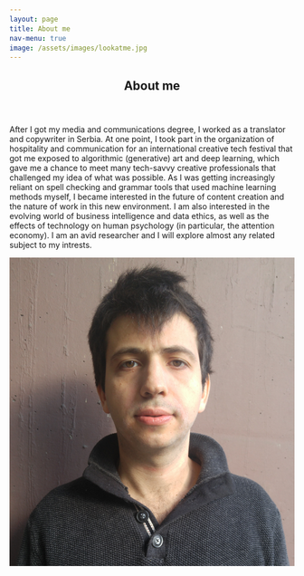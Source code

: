 ```yaml
---
layout: page
title: About me
nav-menu: true
image: /assets/images/lookatme.jpg
---
```


<!-- Main -->
<div id="main" class="alt">

<!-- One -->
<section id="one">
	<div class="inner">
		<header>
			<h1>About me</h1>
		</header>

<div class="row">
<div class="6u 12u$(small)">
		<p>After I got my media and communications degree, I worked as a translator and copywriter in Serbia. At one point, I took part in the organization of hospitality and communication for an international creative tech festival that got me exposed to algorithmic (generative) art and deep learning, which gave me a chance to meet many tech-savvy creative professionals that challenged my idea of what was possible. As I was getting increasingly reliant on spell checking and grammar tools that used machine learning methods myself, I became interested in the future of content creation and the nature of work in this new environment. I am also interested in the evolving world of business intelligence and data ethics, as well as the effects of technology on human psychology (in particular, the attention economy). I am an avid researcher and I will explore almost any related subject to my intrests.</p>
	</div>
	<div class="6u 12u$(small)">
		<span class="image center">
            <img src="/assets/images/aboutme.jpg" alt="Aboutme">
        </span>
    </div>
</div>

</div>
